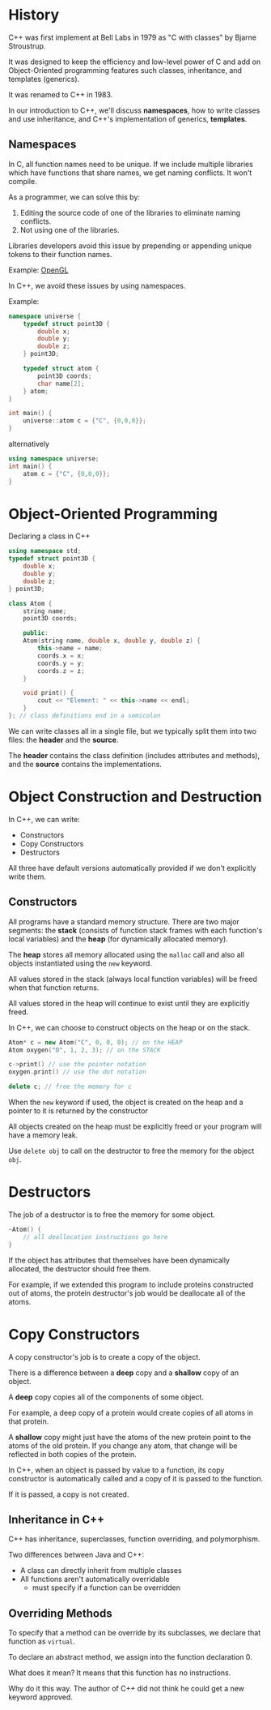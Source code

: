 # History

C++ was first implement at Bell Labs in 1979 as "C with classes"
by Bjarne Stroustrup.

It was designed to keep the efficiency and low-level power of C
and add on Object-Oriented programming features such classes,
inheritance, and templates (generics).

It was renamed to C++ in 1983.

In our introduction to C++, we'll discuss **namespaces**, 
how to write classes and use inheritance, and C++'s
implementation of generics, **templates**.

## Namespaces

In C, all function names need to be unique. If we include multiple libraries which
have functions that share names, we get naming conflicts. It won't compile.

As a programmer, we can solve this by:

1. Editing the source code of one of the libraries to eliminate naming conflicts.
2. Not using one of the libraries.

Libraries developers avoid this issue by prepending or appending unique tokens to
their function names.

Example: [OpenGL](https://registry.khronos.org/OpenGL-Refpages/es3/)

In C++, we avoid these issues by using namespaces.

Example:

```C++
namespace universe {
    typedef struct point3D {
        double x;
        double y;
        double z;
    } point3D;

    typedef struct atom {
        point3D coords;
        char name[2];
    } atom;
}

int main() {
    universe::atom c = {"C", {0,0,0}};
}
```

alternatively

```C++
using namespace universe;
int main() {
    atom c = {"C", {0,0,0}};
}
```

# Object-Oriented Programming

Declaring a class in C++

```C++
using namespace std;
typedef struct point3D {
    double x;
    double y;
    double z;
} point3D;

class Atom {
    string name;
    point3D coords;

    public:
    Atom(string name, double x, double y, double z) {
        this->name = name;
        coords.x = x;
        coords.y = y;
        coords.z = z;
    }

    void print() {
        cout << "Element: " << this->name << endl;
    }
}; // class definitions end in a semicolon
```

We can write classes all in a single file, but we typically split them
into two files: the **header** and the **source**.

The **header** contains the class definition (includes attributes and
methods), and the **source** contains the implementations.

# Object Construction and Destruction

In C++, we can write:
- Constructors
- Copy Constructors
- Destructors

All three have default versions automatically provided if we don't
explicitly write them.

## Constructors

All programs have a standard memory structure. There are two major segments:
the **stack** (consists of function stack frames with each function's local
variables) and the **heap** (for dynamically allocated memory).

The **heap** stores all memory allocated using the `malloc` call and also
all objects instantiated using the `new` keyword.

All values stored in the stack (always local function variables) will be
freed when that function returns.

All values stored in the heap will continue to exist until they are
explicitly freed.

In C++, we can choose to construct objects on the heap or on the stack.

``` C++
Atom* c = new Atom("C", 0, 0, 0); // on the HEAP
Atom oxygen("O", 1, 2, 3); // on the STACK

c->print() // use the pointer notation
oxygen.print() // use the dot notation

delete c; // free the memory for c
```

When the `new` keyword if used, the object is created on the heap and a
pointer to it is returned by the constructor

All objects created on the heap must be explicitly freed or your program
will have a memory leak.

Use `delete obj` to call on the destructor to free the memory for the object
`obj`.

# Destructors

The job of a destructor is to free the memory for some object.

```C++
~Atom() {
    // all deallocation instructions go here
}
```
If the object has attributes that themselves have been dynamically allocated,
the destructor should free them.

For example, if we extended this program to include proteins constructed out
of atoms, the protein destructor's job would be deallocate all of the atoms.

# Copy Constructors

A copy constructor's job is to create a copy of the object.

There is a difference between a **deep** copy and a **shallow** copy
of an object.

A **deep** copy copies all of the components of some object.

For example, a deep copy of a protein would create copies of all atoms
in that protein.

A **shallow** copy might just have the atoms of the new protein point
to the atoms of the old protein. If you change any atom, that change
will be reflected in both copies of the protein.

In C++, when an object is passed by value to a function, its copy
constructor is automatically called and a copy of it is passed
to the function.

If it is passed, a copy is not created.

## Inheritance in C++

C++ has inheritance, superclasses, function overriding, and polymorphism.

Two differences between Java and C++:
- A class can directly inherit from multiple classes
- All functions aren't automatically overridable
    - must specify if a function can be overridden

## Overriding Methods

To specify that a method can be override by its 
subclasses, we declare that function as `virtual`.

To declare an abstract method, we assign into the
function declaration 0.

What does it mean? It means that this function has no
instructions.

Why do it this way. The author of C++ did not think
he could get a new keyword approved.
